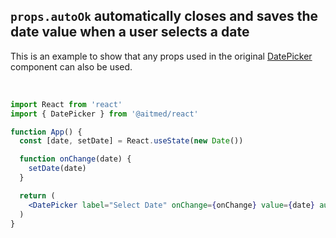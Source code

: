 ## `props.autoOk` automatically closes and saves the date value when a user selects a date

This is an example to show that any props used in the original [DatePicker](https://material-ui-pickers.dev/api/DatePicker) component can also be used.

<br />

<!-- STORY -->

```jsx
import React from 'react'
import { DatePicker } from '@aitmed/react'

function App() {
  const [date, setDate] = React.useState(new Date())

  function onChange(date) {
    setDate(date)
  }

  return (
    <DatePicker label="Select Date" onChange={onChange} value={date} autoOk />
  )
}
```
